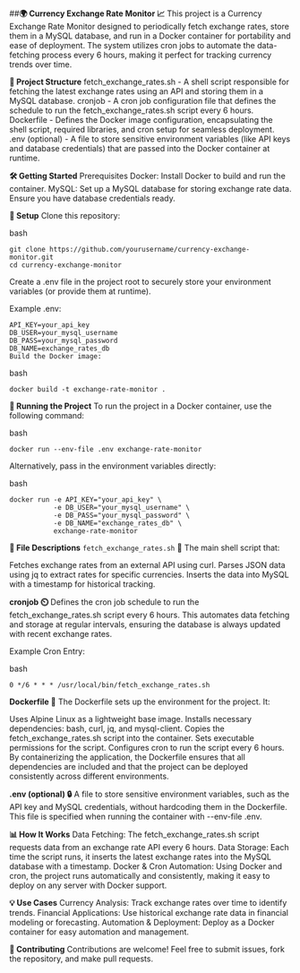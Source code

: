 ##**🌍 Currency Exchange Rate Monitor 📈**
This project is a Currency Exchange Rate Monitor designed to periodically fetch exchange rates, store them in a MySQL database, and run in a Docker container for portability and ease of deployment. The system utilizes cron jobs to automate the data-fetching process every 6 hours, making it perfect for tracking currency trends over time.

**📁 Project Structure**
fetch_exchange_rates.sh - A shell script responsible for fetching the latest exchange rates using an API and storing them in a MySQL database.
cronjob - A cron job configuration file that defines the schedule to run the fetch_exchange_rates.sh script every 6 hours.
Dockerfile - Defines the Docker image configuration, encapsulating the shell script, required libraries, and cron setup for seamless deployment.
.env (optional) - A file to store sensitive environment variables (like API keys and database credentials) that are passed into the Docker container at runtime.

**🛠️ Getting Started**
Prerequisites
Docker: Install Docker to build and run the container.
MySQL: Set up a MySQL database for storing exchange rate data. Ensure you have database credentials ready.

**🧾 Setup**
Clone this repository:

bash
```
git clone https://github.com/yourusername/currency-exchange-monitor.git
cd currency-exchange-monitor
```

Create a .env file in the project root to securely store your environment variables (or provide them at runtime).

Example .env:
```
API_KEY=your_api_key
DB_USER=your_mysql_username
DB_PASS=your_mysql_password
DB_NAME=exchange_rates_db
Build the Docker image:
```

bash
```
docker build -t exchange-rate-monitor .
```

**🚀 Running the Project**
To run the project in a Docker container, use the following command:

bash
```
docker run --env-file .env exchange-rate-monitor
```
Alternatively, pass in the environment variables directly:

bash
```
docker run -e API_KEY="your_api_key" \
           -e DB_USER="your_mysql_username" \
           -e DB_PASS="your_mysql_password" \
           -e DB_NAME="exchange_rates_db" \
           exchange-rate-monitor
```

**📝 File Descriptions**
`fetch_exchange_rates.sh` 📜
The main shell script that:

Fetches exchange rates from an external API using curl.
Parses JSON data using jq to extract rates for specific currencies.
Inserts the data into MySQL with a timestamp for historical tracking.

**cronjob ⏲️**
Defines the cron job schedule to run the fetch_exchange_rates.sh script every 6 hours. This automates data fetching and storage at regular intervals, ensuring the database is always updated with recent exchange rates.

Example Cron Entry:

bash
```
0 */6 * * * /usr/local/bin/fetch_exchange_rates.sh
```

**Dockerfile 🐳**
The Dockerfile sets up the environment for the project. It:

Uses Alpine Linux as a lightweight base image.
Installs necessary dependencies: bash, curl, jq, and mysql-client.
Copies the fetch_exchange_rates.sh script into the container.
Sets executable permissions for the script.
Configures cron to run the script every 6 hours.
By containerizing the application, the Dockerfile ensures that all dependencies are included and that the project can be deployed consistently across different environments.

**.env (optional) 🔒**
A file to store sensitive environment variables, such as the API key and MySQL credentials, without hardcoding them in the Dockerfile. This file is specified when running the container with --env-file .env.

**📊 How It Works**
Data Fetching: The fetch_exchange_rates.sh script requests data from an exchange rate API every 6 hours.
Data Storage: Each time the script runs, it inserts the latest exchange rates into the MySQL database with a timestamp.
Docker & Cron Automation: Using Docker and cron, the project runs automatically and consistently, making it easy to deploy on any server with Docker support.

**💡 Use Cases**
Currency Analysis: Track exchange rates over time to identify trends.
Financial Applications: Use historical exchange rate data in financial modeling or forecasting.
Automation & Deployment: Deploy as a Docker container for easy automation and management.

**🤝 Contributing**
Contributions are welcome! Feel free to submit issues, fork the repository, and make pull requests.
